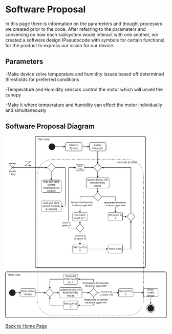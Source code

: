 # Software Proposal
In this page there is information on the parameters and thought processes we created prior to the code. After referring to the parameters and conversing on how each subsystem would interact with one another, we created a software design (Pseudocode with symbols for certain functions) for the product to express our vision for our device.
## Parameters
-Make device solve temperature and humidity issues based off determined thresholds for preferred conditions

-Temperature and Humidity sensors control the motor which will unveil the canopy

-Make it where temperature and humidity can effect the motor individually and simultaneously

## Software Proposal Diagram
![image caption](Software_Proposal.drawio.png)


[Back to Home Page](/index.md)
